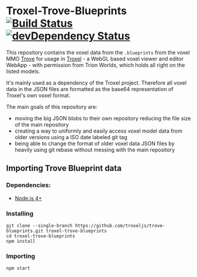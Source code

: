 # Troxel-Trove-Blueprints [![Build Status](https://travis-ci.org/troxeljs/trove-blueprints.svg)](https://travis-ci.org/troxeljs/trove-blueprints) [![devDependency Status](https://david-dm.org/troxeljs/trove-blueprints/dev-status.svg)](https://david-dm.org/troxeljs/trove-blueprints#info=devDependencies)

This repository contains the voxel data from the `.blueprints` from the voxel MMO [Trove](http://www.trionworlds.com/Trove/) for usage in [Troxel](https://github.com/troxeljs) - a WebGL based voxel viewer and editor WebApp - with permission from Trion Worlds, which holds all right on the listed models.

It's mainly used as a dependency of the Troxel project. Therefore all voxel data in the JSON files are formatted as the base64 representation of Troxel's own voxel format.

The main goals of this repository are:
* moving the big JSON blobs to their own repository reducing the file size of the main repository
* creating a way to uniformly and easily access voxel model data from older versions using a ISO date labeled git tag
* being able to change the format of older voxel data JSON files by heavily using git rebase without messing with the main repository

## Importing Trove Blueprint data
### Dependencies:
* [Node.js 4+](https://nodejs.org/)

### Installing
```
git clone --single-branch https://github.com/troxeljs/trove-blueprints.git troxel-trove-blueprints
cd troxel-trove-blueprints
npm install
```

### Importing
```
npm start
```
